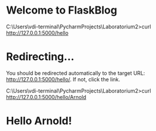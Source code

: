 <!DOCTYPE html>
<html lang="en">
<head>
    <meta charset="UTF-8">
    <title>FlaskBlog</title>
</head>
<body>
   <h1>Welcome to FlaskBlog</h1>
</body>
</html>



C:\Users\vdi-terminal\PycharmProjects\Laboratorium2>curl http://127.0.0.1:5000/hello
<!doctype html>
<html lang=en>
<title>Redirecting...</title>
<h1>Redirecting...</h1>
<p>You should be redirected automatically to the target URL: <a href="http://127.0.0.1:5000/hello/">http://127.0.0.1:5000/hello/</a>. If not, click the link.



C:\Users\vdi-terminal\PycharmProjects\Laboratorium2>curl http://127.0.0.1:5000/hello/Arnold
<!doctype html>
<title>Hello from Flask</title>

  <h1>Hello Arnold!</h1>
